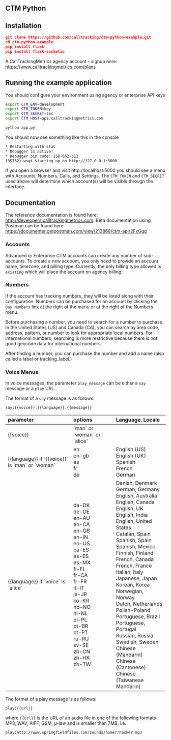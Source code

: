 CTM Python
----------

## Installation
```json
git clone https://github.com/calltracking/ctm-python-example.git
cd ctm-python-example
pip install flask
pip install flask-socketio
```

A CallTrackingMetrics agency account - signup here: https://www.calltrackingmetrics.com/plans

## Running the example application

You should configure your environment using agency or enterprise API keys

```bash
export CTM_ENV=development
export CTM_TOKEN=key
export CTM_SECRET=sec
export CTM_HOST=api.calltrackingmetrics.com

python app.py
```

You should now see something like this in the console
```bash
* Restarting with stat
* Debugger is active!
* Debugger pin code: 158-662-312
(95762) wsgi starting up on http://127.0.0.1:5000
```

If you open a browser and visit http://localhost:5000 you should see a menu with Accounts, Numbers, Calls, and Settings. The `CTM_TOKEN` and `CTM_SECRET` used above will determine which account(s) will be visible through the interface.


## Documentation

The reference documentation is found here: http://developers.calltrackingmetrics.com. Beta documentation using Postman can be found here: https://documenter.getpostman.com/view/213868/ctm-api/2FxGgg

### Accounts
Advanced or Enterprise CTM accounts can create any number of sub-accounts. To create a new account, you only need to provide an account name, timezone, and billing type. Currently, the only billing type allowed is `existing` which will place the account on agency billing.

### Numbers
If the account has tracking numbers, they will be listed along with their configuration. Numbers can be purchased for an account by clicking the `Buy Numbers` link at the right of the menu or at the right of the Numbers menu.

Before purchasing a number, you need to search for a number to purchase. In the United States (US) and Canada (CA), you can search by area code, address, pattern, or number to look for appropriate local numbers. For international numbers, searching is more restrictive because there is not good geocode data for international numbers.

After finding a number, you can purchase the number and add a name (also called a label or tracking_label.)

### Voice Menus
In voice messages, the parameter `play_message` can be either a `say` message or a `play` URL.

The format of a `say` message is as follows:

    say:{{voice}}:{{language}}:{{message}}

<table>
<thead>
<tr>
<th align="left">parameter</th>
  <th align="left">options</th>
  <th align="left">Language, Locale</th>
</tr>
</thead>
<tbody>
<tr>
    <td>{{voice}}</td>
    <td>`man` or `woman` or `alice`</td/>
    </tr>
    <tr>
    <td>{{language}} if `{{voice}}` is `man` or `woman`</td>
    <td>en<br>
    en-gb<br>
    es<br>
    fr<br>
    de<br>
    </td>
    <td>
    English (US)<br>
    English (UK)<br>
    Spanish<br>
    French<br>
    German<br>
    </td>
</tr>
<tr>
  <td align="left">{{language}} if `voice` is `alice`</td>
  <td align="left">da-DK<br>
de-DE<br>
en-AU<br>
en-CA<br>
en-GB<br>
en-IN<br>
en-US<br>
ca-ES<br>
es-ES<br>
es-MX<br>
fi-FI<br>
fr-CA<br>
fr-FR<br>
it-IT<br>
ja-JP<br>
ko-KR<br>
nb-NO<br>
nl-NL<br>
pl-PL<br>
pt-BR<br>
pt-PT<br>
ru-RU<br>
sv-SE<br>
zh-CN<br>
zh-HK<br>
zh-TW<br></td>
<td align="left">
Danish, Denmark<br>
German, Germany<br>
English, Australia<br>
English, Canada<br>
English, UK<br>
English, India<br>
English, United States<br>
Catalan, Spain<br>
Spanish, Spain<br>
Spanish, Mexico<br>
Finnish, Finland<br>
French, Canada<br>
French, France<br>
Italian, Italy<br>
Japanese, Japan<br>
Korean, Korea<br>
Norwegian, Norway<br>
Dutch, Netherlands<br>
Polish-Poland<br>
Portuguese, Brazil<br>
Portuguese, Portugal<br>
Russian, Russia<br>
Swedish, Sweden<br>
Chinese (Mandarin)<br>
Chinese (Cantonese)<br>
Chinese (Taiwanese Mandarin)<br></td>
</tr>
</tbody>
</table>

The format of a play message is as follows:

    play:{{url}}

where `{{url}}` is the URL of an audio file in one of the following formats MP3, WAV, AIFF, GSM, μ-law and is smaller than 7MB, i.e.

    play:http://www.springfieldfiles.com/sounds/homer/hacker.mp3
